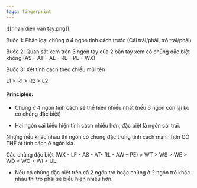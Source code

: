 ```yaml
---
tags: fingerprint
---
```


![[nhan dien van tay.png]]

Bước 1: Phân loại chủng ở 4 ngón tính cách trước (Cái trái/phải, trỏ trái/phải)

Bước 2: Quan sát xem trên 3 ngón tay của 2 bàn tay xem có chủng đặc biệt không (AS – AT – AE - RL – PE – WX)

Bước 3: Xét tính cách theo chiều mũi tên

L1 > R1 > R2 > L2

#### Principles:

- Chủng ở 4 ngón tính cách sẽ thể hiện nhiều nhất (nếu 6 ngón còn lại ko có chủng đặc biệt)

- Hai ngón cái biểu hiện tính cách nhiều hơn, đặc biệt là ngón cái trái.

Nhưng nếu khác nhau thì ngón có chủng đặc trưng tính cách mạnh hơn CÓ THỂ át tính cách ở ngón kia.

Các chủng đặc biệt (WX - LF - AS - AT- RL - AW – PE) > WT > WS > WE > WD > WC > WI > UL.

- Nếu có chủng đặc biệt trên cả 2 ngón trỏ hoặc chủng ở 2 ngón trỏ khác nhau thì trỏ phải sẽ biểu hiện nhiều hơn.